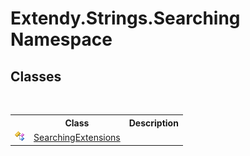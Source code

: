 # Extendy.Strings.Searching Namespace

## Classes
&nbsp;<table><tr><th></th><th>Class</th><th>Description</th></tr><tr><td>![Public class](media/pubclass.gif "Public class")</td><td><a href="T_Extendy_Strings_Searching_SearchingExtensions">SearchingExtensions</a></td><td /></tr></table>&nbsp;
